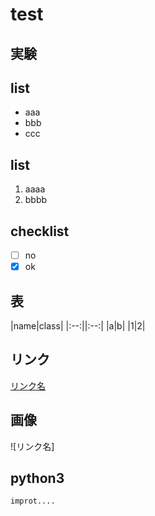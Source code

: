 # test

## 実験

## list

- aaa
- bbb
- ccc


## list

1. aaaa
1. bbbb

## checklist

- [ ] no
- [x] ok

## 表
|name|class|
|:--:||:--:|
|a|b|
|1|2|

## リンク
[リンク名](http////////)

## 画像
![リンク名]

## python3
```python
improt....
```
